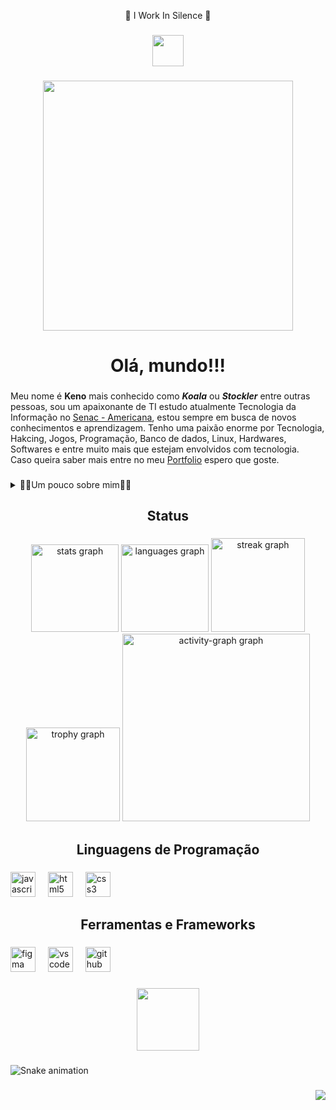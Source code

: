 <p align="center">👑 I Work In Silence 👑</p>

###

<div align="center">
  <img height="50" src="https://user-images.githubusercontent.com/74038190/213005755-4d622685-6677-40cb-81ad-f10b4cc6f177.png"  />
</div>

###

<div align="center">
  <img height="400" src="https://camo.githubusercontent.com/803e347031cda828121b89cff32a385117345fb0349faff2f099fa84b6e4dc35/68747470733a2f2f63646e612e61727473746174696f6e2e636f6d2f702f6173736574732f696d616765732f696d616765732f3032382f3130322f3035382f6f726967696e616c2f706978656c2d6a6566662d6d61747269782d732e6769663f31353933343837323633"  />
</div>

###

<h1 align="center">Olá, mundo!!!</h1>

###

<p align="left">Meu nome é <b>Keno</b> mais conhecido como <b><i>Koala</i></b> ou <b><i>Stockler</i></b> entre outras pessoas, sou um apaixonante de TI estudo atualmente Tecnologia da Informação no <a href="https://www.sp.senac.br/senac-americana">Senac - Americana</a>, estou sempre em busca de novos conhecimentos e aprendizagem. Tenho uma paixão enorme por Tecnologia, Hakcing, Jogos, Programação, Banco de dados, Linux, Hardwares, Softwares e entre muito mais que estejam envolvidos com tecnologia.<br>Caso queira saber mais entre no meu <a href="http://127.0.0.1:5500/Portf%C3%B3lio/index.html">Portfolio</a> espero que goste.</p>

###

<details>
  <summary>👨‍💻Um pouco sobre mim👨‍💻</summary>
  - Tenho 18 anos, meu nome é Keno William, e estou sempre em busca de conhecimento.<br>
  - Sempre fui apaixonado por tecnologia e quero isso para a minha vida.
</details>

###

<h2 align="center">Status</h2>

###

<div align="center">
  <img src="https://github-readme-stats.vercel.app/api?username=KoalaKeno&hide_title=false&hide_rank=false&show_icons=true&include_all_commits=true&count_private=true&disable_animations=false&theme=highcontrast&locale=pt-br&hide_border=false&order=1" height="140" alt="stats graph"  />
  <img src="https://github-readme-stats.vercel.app/api/top-langs?username=KoalaKeno&locale=pt-br&hide_title=false&layout=compact&card_width=320&langs_count=5&theme=highcontrast&hide_border=false&order=2" height="140" alt="languages graph"  />
  <img src="https://streak-stats.demolab.com?user=KoalaKeno&locale=pt-br&mode=daily&theme=highcontrast&hide_border=false&border_radius=5&order=3" height="150" alt="streak graph"  />
  <img src="https://github-profile-trophy.vercel.app?username=KoalaKeno&theme=onestar&column=-1&row=1&margin-w=8&margin-h=8&no-bg=false&no-frame=false&order=4" height="150" alt="trophy graph"  />
  <img src="https://github-readme-activity-graph.vercel.app/graph?username=KoalaKeno&radius=16&theme=high-contrast&area=true&order=5" height="300" alt="activity-graph graph"  />
</div>

###

<h2 align="center">Linguagens de Programação</h2>

###

<div align="left">
  <img src="https://cdn.jsdelivr.net/gh/devicons/devicon/icons/javascript/javascript-plain.svg" height="40" alt="javascript logo"  />
  <img width="12" />
  <img src="https://cdn.jsdelivr.net/gh/devicons/devicon/icons/html5/html5-plain-wordmark.svg" height="40" alt="html5 logo"  />
  <img width="12" />
  <img src="https://cdn.jsdelivr.net/gh/devicons/devicon/icons/css3/css3-plain-wordmark.svg" height="40" alt="css3 logo"  />
</div>

###

<h2 align="center">Ferramentas e Frameworks</h2>

###

<div align="left">
  <img src="https://cdn.jsdelivr.net/gh/devicons/devicon/icons/figma/figma-original.svg" height="40" alt="figma logo"  />
  <img width="12" />
  <img src="https://cdn.jsdelivr.net/gh/devicons/devicon/icons/vscode/vscode-original.svg" height="40" alt="vscode logo"  />
  <img width="12" />
  <img src="https://skillicons.dev/icons?i=github" height="40" alt="github logo"  />
</div>

###

<div align="center">
  <img height="100" src="https://user-images.githubusercontent.com/74038190/229223156-0cbdaba9-3128-4d8e-8719-b6b4cf741b67.gif"  />
</div>

###

<img src="https://raw.githubusercontent.com/KoalaKeno/KoalaKeno/output/snake.svg" alt="Snake animation" />

###

<div align="right">
  <img src="https://visitor-badge.laobi.icu/badge?page_id=KoalaKeno.KoalaKeno&left_color=gray&right_color=lightgray&left_text=Profile%20Views"  />
</div>

###

<div align="left">
</div>

###
